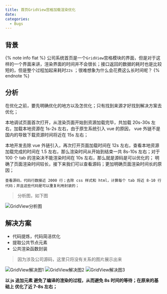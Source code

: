 ```yaml
---
title: 首页GridView宫格加载渲染优化
date: 
categories:
  - Bugs
---
```


## 背景

{% note info flat %}
公司系统首页是一个`GridView`宫格模块的界面，但是对于这样的一个界面来讲，渲染界面的时间并不会很长；接口返回的数据的耗时也是比较短的，但是整个过程加起来耗时`22s` ；很难想象为什么会花费这么长时间呢？
{% endnote %}

## 分析

在优化之前，要先明确优化的地方以及怎优化；只有找到来源才好找到解决方案去优化；

本地调试页面首次打开，从渲染页面开始到资源加载完毕，共加载 20s-30s 左右，加载本地资源在 1s-2s 左右，由于原生系统引入 vue 的原因， vue 外链不是国内的导致下载资源时间将近在 15s 左右；

本地开发去除 vue 外链引入，再次打开页面加载时间在 12s 左右，查看本地资源加载完成的时间在 1.5 左右，那么渲染时间从开始到结束一共 8s-10s 左右；对于 100 个 tab 的渲染决不能渲染时间在 10s 左右，那么就是源码是可以优化的； 明确了页面渲染时间较长，接下来我们可以查看源码；更加明确页面渲染时间长的原因；

`查看源码，代码行数接近 2000 行；去除 css 样式和 html，计算每个 tab 将近 8-10 行代码；并且这些代码是可以重复利用封装的；`

> 分析图，如下图

![GridView分析图](http://qiniu.wangxiaoze.wang/hexo-blog/home_gridview_1.svg)

## 解决方案

- 代码提炼，代码简洁优化
- 提取公共节点元素
- 公共渲染函数封装

> 因为涉及公司源码，这里只将没有关系的图片展示出来


![GridView解决图1](http://qiniu.wangxiaoze.wang/hexo-blog/homeGridview_2.png)
![GridView解决图2](http://qiniu.wangxiaoze.wang/hexo-blog/homeGridview_3.png)
![GridView解决图3](http://qiniu.wangxiaoze.wang/hexo-blog/homeGridview_4.png)

**以 js 追加元素 避免了编译的渲染的过程，从而避免 8s 时间的等待；在原来的基础上 优化了近 7-8s 左右；**
